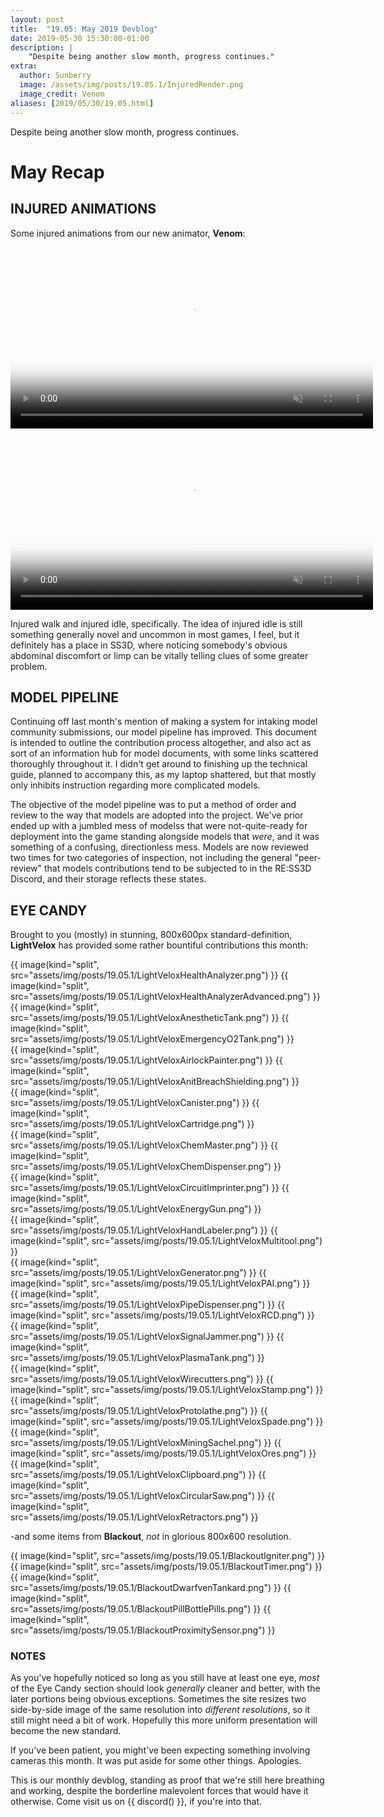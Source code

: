```yaml
---
layout: post
title:  "19.05: May 2019 Devblog"
date: 2019-05-30 15:30:00-01:00
description: |
    "Despite being another slow month, progress continues."
extra:
  author: Sunberry
  image: /assets/img/posts/19.05.1/InjuredRender.png
  image_credit: Venom
aliases: [2019/05/30/19.05.html]
---
```


Despite being another slow month, progress continues.

# May Recap

## INJURED ANIMATIONS

Some injured animations from our new animator, **Venom**:

<video autoplay="autoplay" muted loop="loop" width="580px" poster="/assets/img/posts/19.05.1/InjuredWalk.jpg">
  <source src="/assets/img/posts/19.05.1/InjuredWalk.mp4" type="video/mp4">
</video>

<video autoplay="autoplay" muted loop="loop" width="580px" poster="/assets/img/posts/19.05.1/InjuredIdle.jpg">
  <source src="/assets/img/posts/19.05.1/InjuredIdle.mp4" type="video/mp4">
</video>

Injured walk and injured idle, specifically. The idea of injured idle is still something generally novel and uncommon in most games, I feel, but it definitely has a place in SS3D, where noticing somebody's obvious abdominal discomfort or limp can be vitally telling clues of some greater problem.

## MODEL PIPELINE

Continuing off last month's mention of making a system for intaking model community submissions, our model pipeline has improved. This document is intended to outline the contribution process altogether, and also act as sort of an information hub for model documents, with some links scattered thoroughly throughout it. I didn't get around to finishing up the technical guide, planned to accompany this, as my laptop shattered, but that mostly only inhibits instruction regarding more complicated models.

The objective of the model pipeline was to put a method of order and review to the way that models are adopted into the project. We've prior ended up with a jumbled mess of modelss that were not-quite-ready for deployment into the game standing alongside models that *were*, and it was something of a confusing, directionless mess. Models are now reviewed two times for two categories of inspection, not including the general "peer-review" that models contributions tend to be subjected to in the RE:SS3D Discord, and their storage reflects these states.

## EYE CANDY

Brought to you (mostly) in stunning, 800x600px standard-definition, **LightVelox** has provided some rather bountiful contributions this month:

<div class='horizontal-2' markdown='1'>
{{ image(kind="split", src="assets/img/posts/19.05.1/LightVeloxHealthAnalyzer.png") }}
{{ image(kind="split", src="assets/img/posts/19.05.1/LightVeloxHealthAnalyzerAdvanced.png") }}
</div>

<div class='horizontal-2' markdown='1'>
{{ image(kind="split", src="assets/img/posts/19.05.1/LightVeloxAnestheticTank.png") }}
{{ image(kind="split", src="assets/img/posts/19.05.1/LightVeloxEmergencyO2Tank.png") }}
</div>

<div class='horizontal-2' markdown='1'>
{{ image(kind="split", src="assets/img/posts/19.05.1/LightVeloxAirlockPainter.png") }}
{{ image(kind="split", src="assets/img/posts/19.05.1/LightVeloxAnitBreachShielding.png") }}
</div>

<div class='horizontal-2' markdown='1'>
{{ image(kind="split", src="assets/img/posts/19.05.1/LightVeloxCanister.png") }}
{{ image(kind="split", src="assets/img/posts/19.05.1/LightVeloxCartridge.png") }}
</div>

<div class='horizontal-2' markdown='1'>
{{ image(kind="split", src="assets/img/posts/19.05.1/LightVeloxChemMaster.png") }}
{{ image(kind="split", src="assets/img/posts/19.05.1/LightVeloxChemDispenser.png") }}
</div>

<div class='horizontal-2' markdown='1'>
{{ image(kind="split", src="assets/img/posts/19.05.1/LightVeloxCircuitImprinter.png") }}
{{ image(kind="split", src="assets/img/posts/19.05.1/LightVeloxEnergyGun.png") }}
</div>

<div class='horizontal-2' markdown='1'>
{{ image(kind="split", src="assets/img/posts/19.05.1/LightVeloxHandLabeler.png") }}
{{ image(kind="split", src="assets/img/posts/19.05.1/LightVeloxMultitool.png") }}
</div>

<div class='horizontal-2' markdown='1'>
{{ image(kind="split", src="assets/img/posts/19.05.1/LightVeloxGenerator.png") }}
{{ image(kind="split", src="assets/img/posts/19.05.1/LightVeloxPAI.png") }}
</div>

<div class='horizontal-2' markdown='1'>
{{ image(kind="split", src="assets/img/posts/19.05.1/LightVeloxPipeDispenser.png") }}
{{ image(kind="split", src="assets/img/posts/19.05.1/LightVeloxRCD.png") }}
</div>

<div class='horizontal-2' markdown='1'>
{{ image(kind="split", src="assets/img/posts/19.05.1/LightVeloxSignalJammer.png") }}
{{ image(kind="split", src="assets/img/posts/19.05.1/LightVeloxPlasmaTank.png") }}
</div>

<div class='horizontal-2' markdown='1'>
{{ image(kind="split", src="assets/img/posts/19.05.1/LightVeloxWirecutters.png") }}
{{ image(kind="split", src="assets/img/posts/19.05.1/LightVeloxStamp.png") }}
</div>

<div class='horizontal-2' markdown='1'>
{{ image(kind="split", src="assets/img/posts/19.05.1/LightVeloxProtolathe.png") }}
{{ image(kind="split", src="assets/img/posts/19.05.1/LightVeloxSpade.png") }}
</div>

<div class='horizontal-2' markdown='1'>
{{ image(kind="split", src="assets/img/posts/19.05.1/LightVeloxMiningSachel.png") }}
{{ image(kind="split", src="assets/img/posts/19.05.1/LightVeloxOres.png") }}
</div>

<div class='horizontal-3' markdown='1'>
{{ image(kind="split", src="assets/img/posts/19.05.1/LightVeloxClipboard.png") }}
{{ image(kind="split", src="assets/img/posts/19.05.1/LightVeloxCircularSaw.png") }}
{{ image(kind="split", src="assets/img/posts/19.05.1/LightVeloxRetractors.png") }}
</div>

-and some items from **Blackout**, *not* in glorious 800x600 resolution.

<div class='horizontal-2' markdown='1'>
{{ image(kind="split", src="assets/img/posts/19.05.1/BlackoutIgniter.png") }}
{{ image(kind="split", src="assets/img/posts/19.05.1/BlackoutTimer.png") }}
</div>

<div class='horizontal-3' markdown='1'>
{{ image(kind="split", src="assets/img/posts/19.05.1/BlackoutDwarfvenTankard.png") }}
{{ image(kind="split", src="assets/img/posts/19.05.1/BlackoutPillBottlePills.png") }}
{{ image(kind="split", src="assets/img/posts/19.05.1/BlackoutProximitySensor.png") }}
</div>

### NOTES

As you've hopefully noticed so long as you still have at least one eye, *most* of the Eye Candy section should look *generally* cleaner and better, with the later portions being obvious exceptions. Sometimes the site resizes two side-by-side image of the same resolution into *different resolutions*, so it still might need a bit of work. Hopefully this more uniform presentation will become the new standard.

If you've been patient, you might've been expecting something involving cameras this month. It was put aside for some other things. Apologies.

This is our monthly devblog, standing as proof that we're still here breathing and working, despite the borderline malevolent forces that would have it otherwise.
Come visit us on {{ discord() }}, if you're into that.

